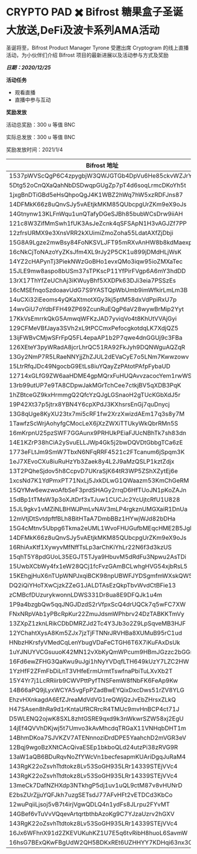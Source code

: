 # CRYPTO PAD ✖️ Bifrost 糖果盒子圣诞大放送,DeFi及波卡系列AMA活动

圣诞将至，Bifrost Product Manager Tyrone 受邀出席 Cryptogram 的线上直播活动，为小伙伴们介绍 Bifrost 项目的最新进展以及活动参与方式及奖励

***日期：2020/12/25***

**活动任务**

  - 观看直播
  - 直播中参与互动

**奖励发放**

活动总奖励：300 u 等值 BNC

实际总发放：300 u 等值 BNC

奖励发放时间：2021/1/4

| Bifrost 地址                                       | BNC 数量     |
| ------------------------------------------------ | ---------- |
| 1537pWVScQgP6C4zpygbjW3QWJGTGb4DpVu6He85ckvWZJrY | 31.7714286 |
| 5Dtg52oCnQXaQahNbDSDwqpGUgZp7pT4d6soqLrmcDKoYh5t | 19.0628571 |
| 1jxgBnDTiGBd5eHsQhpoQgJ4K1WBZ2hWq7hW5xzRDFJns87  | 19.0628571 |
| 14DFMkK66z8uQnvSJy5vAEtjkMKM85QUbcpgUrZKm9eX9oJs | 19.0628571 |
| 14Gtnynw13KLFnWqu1unQTafyDGeSJBh85bubWCsDrw9iiAH | 12.7085714 |
| 121c8W3ZifMmSwh1fUK3AsJeZcnk4qSFSApN1H3vAGJZf7PP | 12.7085714 |
| 12zfrsURMX9e3XnsVRR2kXUimiZmoZoha55LdatAXfZjDbji | 12.7085714 |
| 15G8A9Lgze2mwBsy84FoNKSVLJFT95mRXvAnHW8b8kdMaexp | 12.7085714 |
| 16cNkCjToNAzoYyZKsJfm4XL9rJy2P5CK1u899jDMdHLjWsK | 12.7085714 |
| 14YZ2cHAPynTj3PiekNWzGoBHo1evxQMo3iqw95ioZMXaTec | 12.7085714 |
| 15JLE9mw8aspo8bUSm37sTPKscP11YfPirFVgp6A6mY3hdDD | 12.7085714 |
| 13rX17ThYfZeUChAj3iKWuyBhf5XXDPk63DJi3eia7PSSzEs | 12.7085714 |
| 16cMSEfnqoSzdoaavUdG7S9YASTQpWbUmb9imWfkirLmLm3B | 12.7085714 |
| 14uCXi32iEeoms4yQKaXtmotXGy3kj5ptM58dxVdPpiRxU7p | 6.35428571 |
| 14wvGiU7oYdbFFH49ZP69ZcunRuEQgP6aV28wywBrMip2Yyt | 6.35428571 |
| 17KkVsEmrrkQkG5AmwqWFKzJAD7yviqVo4t8KhUtVVAjGyi  | 6.35428571 |
| 129CFMeVBfJaya3SVh2xL9tPCCmxPefocgkotdqLK7XdjQZ5 | 6.35428571 |
| 13ijFWBvCMjwSFrFpQ5FL4epaAP1b2P7qwe4dnGGUj9c3FBa | 6.35428571 |
| 126XEteY3pyWRadA8jcrLhrQC51RA92FkJyh9DQNWguAQZqR | 6.35428571 |
| 13Gy2NmP7R5LRaeNNYjjZhZJUL2dEVaCyE7o5LNm7Kwwzowv | 6.35428571 |
| 15LtrRfqJDc49NgocbG9EtLs8iuYQayZzPAtotPAfpFybaUD | 6.35428571 |
| 12714xGLfG9ZW6aaHDME4gpMQrxFuHUQAvvzacocYem1rwWS | 6.35428571 |
| 13rb99utUP7e9TA8CDpwJakMGrTchCee7ctkjBV5qXDB3PqK | 6.35428571 |
| 1hZBtceGZ9kxHrmmgQ2QfcYzQJgLGSnaoH2gTUcKGbXdJ5r  | 6.35428571 |
| 19P42Xt37p5jtrx8YBN4Y6cpXPdJ3KXhsrsEnGj7quDnycj  | 6.35428571 |
| 13G8qUge8KyXU23tx7mi5cRF1fw2XrzXwizdAEm17q3s8y7M | 6.35428571 |
| 1TawfzScWrjAohyfgCMocLeX6jXzZWXiTTUkyWkQbrRMn5S  | 6.35428571 |
| 16mKrpnU25pzSWF7GGAunx9PRHUkPEiaFJUcNBhTk7sh83dn | 6.35428571 |
| 14E1KZrP38hCiA2ySvuELLJWp4Gk5j2bwDQVDtGbbgTCa6zE | 6.35428571 |
| 1773eFLtJm9SmW7TbxN6NFqRRF4521c2FTcanum6jSpqm3K  | 6.35428571 |
| 1eJ7XEvoCXu8iuRuHzYb3Zaek8y4L2J9aMzQSLP1kztZdjx  | 6.35428571 |
| 13T2PQheSjdov5h8CcpvD7UKraSjK64tR3WP5ZShXZytEj6e | 6.35428571 |
| 1xcsNd7K1YdPmxPT71NxLj5JxkDLwG1QWaazm53KmChGeRM  | 6.35428571 |
| 15QYMw6ewzwoAfbSeF3prdSHAGy2rrqD6HfTUoJN1pKoZAJn | 6.35428571 |
| 15dBp1tTMsW3p3oXJtDrf3xTJuw1CUCJc2YcUjtcRfU1U828 | 6.35428571 |
| 15JL9gkv1vMZiNLBHWJPmLvNAV3mLP4rgkznUMGXaiR1DnUa | 6.35428571 |
| 12mVtjDtSvtdpftfBLh8BitHTaA7DmbBBz1HYwjWJd82bDHa | 6.35428571 |
| 15G4cMtnv5Ubpg6Tkma2eUML1WvoFHUGufbMEqcHME2B5Jgh | 6.35428571 |
| 14DFMkK66z8uQnvSJy5vAEtjkMKM85QUbcpgUrZKm9eX9oJs | 6.35428571 |
| 16RhiAxKtf1XywyvMfNffTsLp3arChKiYhLr22N6f3d3kzUS | 6.35428571 |
| 15qhT5Y8pdGUoL35EGJT5TJya9HbuvM5dRdFu3Npwu2AsTDi | 6.35428571 |
| 15UwbXCbWy4fx1eW28QCj1fcFvzGAmBCLwhgHVG54xjbRsL5 | 6.35428571 |
| 15KEhgjHuX6nTUpWNPJxqiBCK98npUBWFJYDSgmfmWXskQW5 | 6.35428571 |
| DQ2iQiYHoTXwCjzkZZeG1JALDTAsEzQkpTbvWvdCtBFie13  | 6.35428571 |
| zCMBcfDUzurykwonnLDWS331Dr8ua8E9DFQJk1u4m        | 6.35428571 |
| 1P9a4bzgbQw5qqJNGJDzdS2rVfpxScQ4drUQCk7q5wFC7XW  | 6.35428571 |
| FNxNRpVAb1yPBcRpKur22ZmuJdsmWPhbrv24DzTABKKTmVy  | 6.35428571 |
| 13ZXpZ1zknLRikCDbDMRZJd2Tc4Y3Jb3o2Z9LpSqveMB3HJF | 6.35428571 |
| 12YChahtXysA8Km5ZJx7jzTjFTNNrJRVHBa8XUMuB95rC1ud | 6.35428571 |
| HNbzHKrsfyVMedCqLenYbugVDaFeCTGH6T6X7iKuFAxDsUk  | 6.35428571 |
| 1uYJNUYVCGsuuoK42MN12vXbKyQmWPcum9HBmJGzzc2bGGm  | 6.35428571 |
| 16Fd6ewZFHG3QaKwu9uJgi1hNyYVDqfLTH649kUzY7LZC2HW | 6.35428571 |
| 1YzHfF2ZFmFbDiLnT3VHfeErmUrmtTswfnaPbiTuLXvXb2T  | 6.35428571 |
| 15Y4Yr7j1LcRRiirb9CWVPttPyfTNSFemW8fNbFK6FeAp9Kw | 6.35428571 |
| 14B66aPQ9jLyxWCYA5vgFpPZadBwEYQixDxcDws51rZV8YLG | 6.35428571 |
| EhzvHXnkagdA6EfZJreaMdVdVG1reQWjQzJvEbZHrsxZLkQ  | 6.35428571 |
| H47SAsen8hRa9d1rKntaUfRCRrcR4TMUc9mvHnBCP4ct71J  | 6.35428571 |
| D5WLENQ2ojwK8SXL8zhtGSRE9qxd9k3nWkwrSZW58xj2EgU  | 6.35428571 |
| 14jEf4QVVhDKjwj5t7Umvo3kAvMhcdqTRGaX11VNHqbDHT1m | 6.35428571 |
| 14BhmDKoa7SJVKZV7ATENnnoziDrdDPE5YaahchD2mVGR3eV | 6.35428571 |
| 12Bqj9wgoBzXNtCAcQivaESEp1bkboQLd24utzPi38zRVG9R | 6.35428571 |
| 13aW1aQB6BDuRqvNoZfYWcVn1becfesapmKUAriDgqJuRaM4 | 6.35428571 |
| 143RgK22oZsvhTtdtokz8Lv53SoGH935LRr14339STEjVVc4 | 6.35428571 |
| 143RgK22oZsvhTtdtokz8Lv53SoGH935LRr14339STEjVVc4 | 6.35428571 |
| 13meCk7DafNZHXdp3NTkhgP5dj1uv1uQL9ctM87v8vHUNrD  | 6.35428571 |
| E2bsZUrZjjuYQFJkh7uzgSETsdJ77AFvHFt2vETDCd3KbCo  | 6.35428571 |
| 12wuPqiiLjsoj5vB7t4irjVgwQDLQ4n1ydFs8JLrpu2FYvMT | 6.35428571 |
| 14GBef6vTuVvVQqevArtqrtbthbAzoKg9C7YJzaUzrv2hGXV | 6.35428571 |
| 143RgK22oZsvhTtdtokz8Lv53SoGH935LRr14339STEjVVc4 | 6.35428571 |
| 16Jx6WFhnX91d2ZKEVUKuhKZ1U7E5q6tvRibH8huoL6SavmW | 6.35428571 |
| 16hsG7BExQKwFBgUdW2QH5BDKxREt6UZHHYY7KDHqi63nx3C | 6.35428571 |
